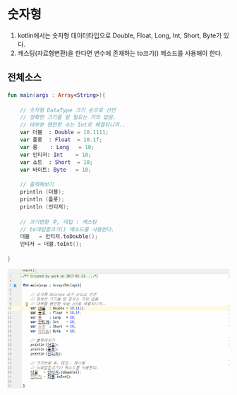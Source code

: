 # 숫자형
1. kotlin에서는 숫자형 데이터타입으로 Double, Float, Long, Int, Short, Byte가 있다. 
2. 캐스팅(자료형변환)을 한다면 변수에 존재하는 to크기() 메소드를 사용해야 한다.

## 전체소스
~~~kotlin
fun main(args : Array<String>){

    // 숫자형 DataType 크기 순으로 선언
    // 정확한 크기를 알 필요는 거의 없음.
    // 대부분 왠만한 수는 Int로 해결되니까..
    var 더블  : Double = 10.1111;
    var 플롯  : Float  = 10.1f;
    var 롱    : Long   = 10;
    var 인티저: Int    = 10;
    var 쇼트  : Short  = 10;
    var 바이트: Byte   = 10;

    // 출력해보기
    println (더블);
    println (플롯);
    println (인티저);

    // 크기변환 후, 대입 : 캐스팅
    // to대입할크기() 메소드를 사용한다.
    더블   = 인티저.toDouble();
    인티저 = 더블.toInt();

}
~~~
![이미지](DataType_number.gif)